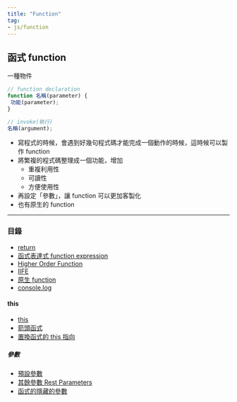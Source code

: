 ```yaml
---
title: "Function"
tag: 
- js/function
---
```

## 函式 function
一種物件
```js
// function declaration
function 名稱(parameter) {
 功能(parameter);
}

// invoke(執行)
名稱(argument);
```

- 寫程式的時候，會遇到好幾句程式碼才能完成一個動作的時候，這時候可以製作 function
- 將繁複的程式碼整理成一個功能，增加
	- 重複利用性
	- 可讀性
	- 方便使用性
- 再設定「參數」，讓 function 可以更加客製化
- 也有原生的 function

---

### 目錄
- [return](return.md)
- [函式表達式 function expression](函式表達式%20function%20expression.md)
- [Higher Order Function](Higher%20Order%20Function.md)
- [IIFE](IIFE.md)
- [原生 function](原生%20function.md)
- [console.log](console.log.md)

#### this 
- [this](this.md)
- [箭頭函式](箭頭函式.md)
- [置換函式的 this 指向](置換函式的%20this%20指向.md)

##### 參數
- [預設參數](預設參數.md)
- [其餘參數 Rest Parameters](其餘參數%20Rest%20Parameters.md)
- [函式的隱藏的參數](函式的隱藏的參數.md)


  





 






